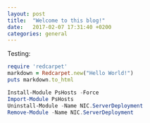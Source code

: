 ```yaml
---
layout: post
title:  "Welcome to this blog!"
date:   2017-02-07 17:31:40 +0200
categories: general
---
```

Testing:

```ruby
require 'redcarpet'
markdown = Redcarpet.new("Hello World!")
puts markdown.to_html
```

```powershell
Install-Module PsHosts -Force
Import-Module PsHosts
Uninstall-Module -Name NIC.ServerDeployment
Remove-Module -Name NIC.ServerDeployment
```